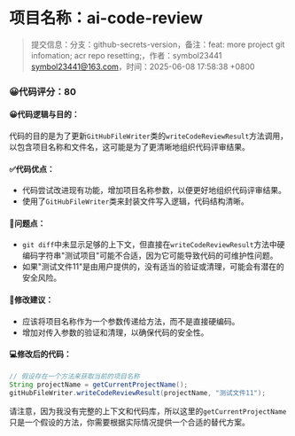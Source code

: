 # 项目名称：ai-code-review

> 提交信息：分支：github-secrets-version，备注：feat: more project git infomation; acr repo resetting;，作者：symbol23441 <symbol23441@163.com>，时间：2025-06-08 17:58:38 +0800

### 😀代码评分：80

#### 😀代码逻辑与目的：

代码的目的是为了更新`GitHubFileWriter`类的`writeCodeReviewResult`方法调用，以包含项目名称和文件名，这可能是为了更清晰地组织代码评审结果。

#### ✅代码优点：

- 代码尝试改进现有功能，增加项目名称参数，以便更好地组织代码评审结果。
- 使用了`GitHubFileWriter`类来封装文件写入逻辑，代码结构清晰。

#### 🤔问题点：

- `git diff`中未显示足够的上下文，但直接在`writeCodeReviewResult`方法中硬编码字符串"测试项目"可能不合适，因为它可能导致代码的可维护性问题。
- 如果"测试文件11"是由用户提供的，没有适当的验证或清理，可能会有潜在的安全风险。

#### 🎯修改建议：

- 应该将项目名称作为一个参数传递给方法，而不是直接硬编码。
- 增加对传入参数的验证和清理，以确保代码的安全性。

#### 💻修改后的代码：

```java
// 假设存在一个方法来获取当前的项目名称
String projectName = getCurrentProjectName();
gitHubFileWriter.writeCodeReviewResult(projectName, "测试文件11");
```

请注意，因为我没有完整的上下文和代码库，所以这里的`getCurrentProjectName`只是一个假设的方法，你需要根据实际情况提供一个合适的替代方案。